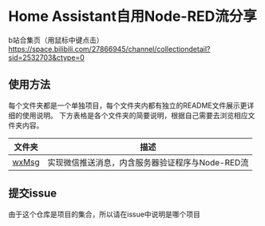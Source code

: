 # Home Assistant自用Node-RED流分享  
b站合集页（用鼠标中键点击）<https://space.bilibili.com/27866945/channel/collectiondetail?sid=2532703&ctype=0>  
## 使用方法  
每个文件夹都是一个单独项目，每个文件夹内都有独立的README文件展示更详细的使用说明。
下方表格是各个文件夹的简要说明，根据自己需要去浏览相应文件夹内容。  

| 文件夹                      | 描述                           |
|--------------------------|------------------------------|
| [wxMsg](wxMsg/README.md) | 实现微信推送消息，内含服务器验证程序与Node-RED流 |

## 提交issue
由于这个仓库是项目的集合，所以请在issue中说明是哪个项目